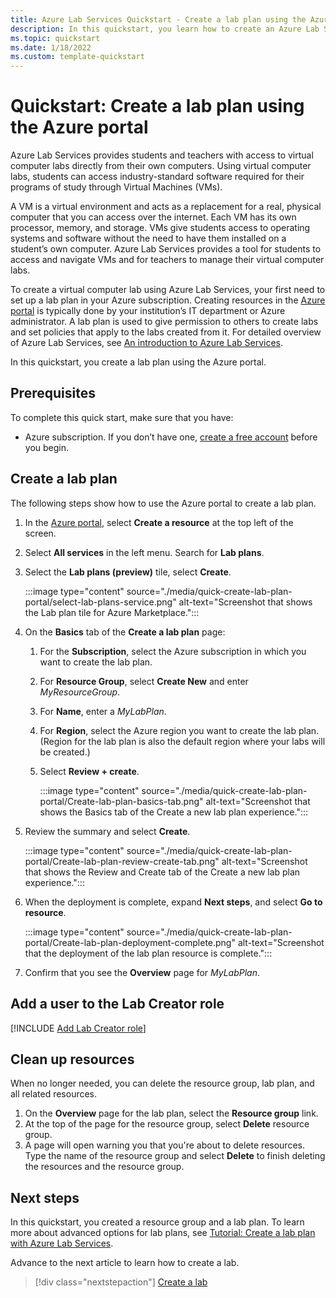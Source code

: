 ```yaml
---
title: Azure Lab Services Quickstart - Create a lab plan using the Azure portal
description: In this quickstart, you learn how to create an Azure Lab Services lab plan using the Azure portal.
ms.topic: quickstart
ms.date: 1/18/2022
ms.custom: template-quickstart
---
```


# Quickstart: Create a lab plan using the Azure portal

Azure Lab Services provides students and teachers with access to virtual computer labs directly from their own computers.  Using virtual computer labs, students can access industry-standard software required for their programs of study through Virtual Machines (VMs).

A VM is a virtual environment and acts as a replacement for a real, physical computer that you can access over the internet.  Each VM has its own processor, memory, and storage.  VMs give students access to operating systems and software without the need to have them installed on a student’s own computer.  Azure Lab Services provides a tool for students to access and navigate VMs and for teachers to manage their virtual computer labs.

To create a virtual computer lab using Azure Lab Services, your first need to set up a lab plan in your Azure subscription.  Creating resources in the [Azure portal](https://portal.azure.com) is typically done by your institution’s IT department or Azure administrator.  A lab plan is used to give permission to others to create labs and set policies that apply to the labs created from it. For detailed overview of Azure Lab Services, see [An introduction to Azure Lab Services](lab-services-overview.md).

In this quickstart, you create a lab plan using the Azure portal.

## Prerequisites

To complete this quick start, make sure that you have:

- Azure subscription.  If you don’t have one, [create a free account](https://azure.microsoft.com/free/) before you begin.

## Create a lab plan

The following steps show how to use the Azure portal to create a lab plan.

1. In the [Azure portal](https://portal.azure.com), select **Create a resource** at the top left of the screen.
1. Select **All services** in the left menu.  Search for **Lab plans**.
1. Select the **Lab plans (preview)** tile, select **Create**.

    :::image type="content" source="./media/quick-create-lab-plan-portal/select-lab-plans-service.png" alt-text="Screenshot that shows the Lab plan tile for Azure Marketplace.":::

1. On the **Basics** tab of the **Create a lab plan** page:
    1. For the **Subscription**, select the Azure subscription in which you want to create the lab plan.
    1. For **Resource Group**, select **Create New** and enter *MyResourceGroup*.
    1. For **Name**, enter a *MyLabPlan*.
    1. For **Region**, select the Azure region you want to create the lab plan.  (Region for the lab plan is also the default region where your labs will be created.)
    1. Select **Review + create**.

        :::image type="content" source="./media/quick-create-lab-plan-portal/Create-lab-plan-basics-tab.png" alt-text="Screenshot that shows the Basics tab of the Create a new lab plan experience.":::

1. Review the summary and select **Create**.

    :::image type="content" source="./media/quick-create-lab-plan-portal/Create-lab-plan-review-create-tab.png" alt-text="Screenshot that shows the Review and Create tab of the Create a new lab plan experience.":::

1. When the deployment is complete, expand **Next steps**, and select **Go to resource**.

    :::image type="content" source="./media/quick-create-lab-plan-portal/Create-lab-plan-deployment-complete.png" alt-text="Screenshot that the deployment of the lab plan resource is complete.":::

1. Confirm that you see the **Overview** page for *MyLabPlan*.

## Add a user to the Lab Creator role

[!INCLUDE [Add Lab Creator role](./includes/lab-services-add-lab-creator.md)]

## Clean up resources

When no longer needed, you can delete the resource group, lab plan, and all related resources.

1. On the **Overview** page for the lab plan, select the **Resource group** link.
1. At the top of the page for the resource group, select **Delete** resource group.
1. A page will open warning you that you're about to delete resources. Type the name of the resource group and select **Delete** to finish deleting the resources and the resource group.

## Next steps

In this quickstart, you created a resource group and a lab plan.  To learn more about advanced options for lab plans, see [Tutorial: Create a lab plan with Azure Lab Services](tutorial-setup-lab-plan.md).

Advance to the next article to learn how to create a lab.
> [!div class="nextstepaction"]
> [Create a lab](quick-create-lab-portal.md)
